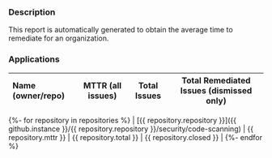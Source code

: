 ### Description

This report is automatically generated to obtain the average time to remediate for an organization.

### Applications

| Name (owner/repo) | MTTR (all issues) | Total Issues | Total Remediated Issues (dismissed only) |
| :---------------- | :---------------: | :----------: | :--------------------------------------: |
{%- for repository in repositories %}
| [{{ repository.repository }}]({{ github.instance }}/{{ repository.repository }}/security/code-scanning) | {{ repository.mttr }} | {{ repository.total }} | {{ repository.closed }} |
{%- endfor %}
